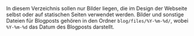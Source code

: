 In diesem Verzeichnis sollen nur Bilder liegen, die im Design der Webseite
selbst oder auf statischen Seiten verwendet werden. Bilder und sonstige Dateien
für Blogposts gehören in den Ordner `blog/files/%Y-%m-%d/`, wobei `%Y-%m-%d` das
Datum des Blogposts darstellt.
